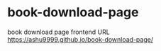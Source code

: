 # book-download-page
book download page frontend
URL  
https://ashu9999.github.io/book-download-page/
